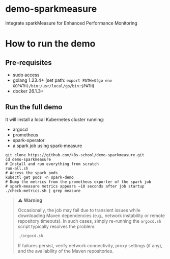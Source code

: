 # demo-sparkmeasure

Integrate sparkMeasure for Enhanced Performance Monitoring

# How to run the demo

## Pre-requisites

- sudo access
- golang 1.23.4+ (set path: `export PATH=$(go env GOPATH)/bin:/usr/local/go/bin:$PATH`)
- docker 26.1.3+

## Run the full demo

It will install a local Kubernetes cluster running:

- argocd
- prometheus
- spark-operator
- a spark job using spark-measure

```
git clone https://github.com/k8s-school/demo-sparkmeasure.git
cd demo-sparkmeasure
# Install and run everything from scratch
run-all.sh
# Access the spark pods
kubectl get pods -n spark-demo
# Dump the metrics from the prometheus exporter of the spark job
# spark-measure metrics appears ~10 seconds after job startup
./check-metrics.sh | grep measure
```

> ⚠️ **Warning**
>
> Occasionally, the job may fail due to transient issues while downloading Maven dependencies (e.g., network instability or remote repository timeouts).
> In such cases, simply re-running the `argocd.sh` script typically resolves the problem:
>
> ```bash
> ./argocd.sh
> ```
>
> If failures persist, verify network connectivity, proxy settings (if any), and the availability of the Maven repositories.
